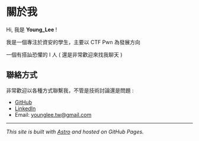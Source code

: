 # 關於我

Hi, 我是 **Young_Lee** ! 

我是一個專注於資安的學生，主要以 CTF Pwn 為發展方向

一個有搭訕恐懼的 I 人 ( 還是非常歡迎來找我聊天 )

## 聯絡方式

非常歡迎以各種方式聯繫我，不管是技術討論還是問題 :
- [GitHub](https://github.com/youngleetw)
- [LinkedIn](https://www.linkedin.com/in/young-lee-58872a32b)
- Email: younglee.tw@gmail.com

---

*This site is built with [Astro](https://astro.build) and hosted on GitHub Pages.*